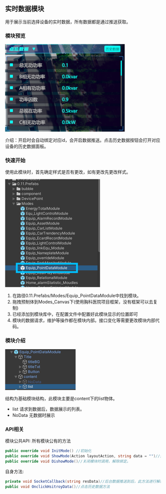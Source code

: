 ## 实时数据模块

用于展示当前选择设备的实时数据，所有数据都是通过推送获取。

### 模块预览

 ![](.\img\实时数据\D43FE531-9FC6-428f-B6ED-08D74633F857.png)

 介绍：开启时会自动绑定对应id，会开启数据推送。点击历史数据按钮会打开对应设备的历史数据面板。

### 快速开始

 使用此模块时，首先确定样式是否有更改，如有更改先更改样式。

 ![](.\img\实时数据\DB1529D4-8ED8-47a2-B774-EA6D26859792.png)

1. 在路径0.11.Prefabs/Modes/Equip_PointDataModule中找到模块。
2. 拖拽预制体到Modes_Canvas下(使用胸科医院项目框架，没有框架可以去复制)
3. 已经添加到模块库中，在配置文件中配置好此模块显示的位置即可
4. 模块的数据请求，维护等操作都在模块内部。接口变化等需要更改模块内部代码。

### 模块介绍

 ![](.\img\实时数据\59E785CF-3E4E-4d13-8E9D-21B3D08D1434.png)

结构为基础模块结构，此模块主要是content下的list物体。

- list 请求到数据后，数据展示的列表。
- NoData 无数据时展示

### API相关

模块公共API:
   所有模块公有的方法

```c#
public override void InitMode() //初始化
public override void ShowMode(Action layoutAction, string data = "")//开启模块时调用，在开启时绑定id，准备接受推送
public override void DishowMode()//关闭模块时调用，解除绑定。
```

   自身方法:

```c#
private void SocketCallback(string resData)//后台数据推送到后，此方法进行解析与显示
public void OnclickHsitroyData()//点击历史数据方法
```
